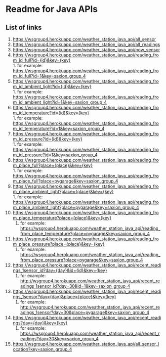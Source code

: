 # Readme for Java APIs  
## List of links  
1. https://wsgroup4.herokuapp.com/weather_station_java_api/all_sensor  
2. https://wsgroup4.herokuapp.com/weather_station_java_api/all_readings  
3. https://wsgroup4.herokuapp.com/weather_station_java_api/now_sensor  
4. https://wsgroup4.herokuapp.com/weather_station_java_api/reading_from_id_full?id={id}&key={key}   
       1. for example: https://wsgroup4.herokuapp.com/weather_station_java_api/reading_from_id_full?id=1&key=saxion_group_4  
5. https://wsgroup4.herokuapp.com/weather_station_java_api/reading_from_id_ambient_light?id={id}&key={key}  
       1. for example: https://wsgroup4.herokuapp.com/weather_station_java_api/reading_from_id_ambient_light?id=1&key=saxion_group_4  
6. https://wsgroup4.herokuapp.com/weather_station_java_api/reading_from_id_temperature?id={id}&key={key}   
       1. for example: https://wsgroup4.herokuapp.com/weather_station_java_api/reading_from_id_temperature?id=1&key=saxion_group_4  
7. https://wsgroup4.herokuapp.com/weather_station_java_api/reading_from_id_pressure?id={id}&key={key}   
       1. for example: https://wsgroup4.herokuapp.com/weather_station_java_api/reading_from_id_pressure?id=1&key=saxion_group_4  
8. https://wsgroup4.herokuapp.com/weather_station_java_api/reading_from_place_full?place={place}&key={key}   
       1. for example: https://wsgroup4.herokuapp.com/weather_station_java_api/reading_from_place_full?place=pygarage&key=saxion_group_4  
9. https://wsgroup4.herokuapp.com/weather_station_java_api/reading_from_place_ambient_light?place={place}&key={key}   
       1. for example: https://wsgroup4.herokuapp.com/weather_station_java_api/reading_from_place_ambient_light?place=pygarage&key=saxion_group_4  
10. https://wsgroup4.herokuapp.com/weather_station_java_api/reading_from_place_temperature?place={place}&key={key}   
       1. for example: https://wsgroup4.herokuapp.com/weather_station_java_api/reading_from_place_temperature?place=pygarage&key=saxion_group_4  
11. https://wsgroup4.herokuapp.com/weather_station_java_api/reading_from_place_pressure?place={place}&key={key}   
       1. for example: https://wsgroup4.herokuapp.com/weather_station_java_api/reading_from_place_pressure?place=pygarage&key=saxion_group_4  
12. https://wsgroup4.herokuapp.com/weather_station_java_api/recent_readings_1sensor_id?day={day}&id={id}&key={key} 
       1. for example: http://wsgroup4.herokuapp.com/weather_station_java_api/recent_readings_1sensor_id?day=30&id=1&key=saxion_group_4
13. https://wsgroup4.herokuapp.com/weather_station_java_api/recent_readings_1sensor?day={day}&place={place}&key={key} 
       1. for example: http://wsgroup4.herokuapp.com/weather_station_java_api/recent_readings_1sensor?day=30&place=pygarage&key=saxion_group_4
14. https://wsgroup4.herokuapp.com/weather_station_java_api/recent_readings?day={day}&key={key} 
       1. for example:  https://wsgroup4.herokuapp.com/weather_station_java_api/recent_readings?day=30&key=saxion_group_4 
15. https://wsgroup4.herokuapp.com/weather_station_java_api/all_sensor_location?key=saxion_group_4 
